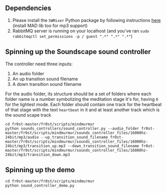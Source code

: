 ## Dependencies
1. Please install the `SWMixer` Python package by following instructions [here](https://github.com/nwhitehead/swmixer) (install MAD lib too for mp3 support)
2. RabbitMQ server is running on your localhost (and you've ran `sudo rabbitmqctl set_permissions -p / guest ".*" ".*" ".*"`)


## Spinning up the Soundscape sound controller
The controller need three inputs:

1. An audio folder
2. An up transition sound filename
3. A down transition sound filename

For the audio folder, its structure should be a set of folders where each folder name is a number symbolizing the meditation stage it's for, having `0`
for the lightest mode. Each folder should contain one track for the heartbeat of that stage with the text `heartbeat` in it and at least another track which is the sound scape track

```
cd fr0st-master/fr0st/scripts/mindmurmur
python sounds_controllers/sound_controller.py --audio_folder fr0st-master/fr0st/scripts/mindmurmur/sounds_controller_files/16000hz-24bit/mp3/audio --up_transition_sound_filename fr0st-master/fr0st/scripts/mindmurmur/sounds_controller_files/16000hz-24bit/mp3/transition_up.mp3 --down_transition_sound_filename fr0st-master/fr0st/scripts/mindmurmur/sounds_controller_files/16000hz-24bit/mp3/transition_down.mp3
```

## Spinning up the demo
```
cd fr0st-master/fr0st/scripts/mindmurmur
python sound_controller_demo.py
```